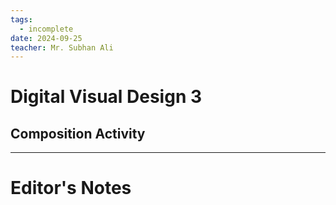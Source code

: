 ```yaml
---
tags:
  - incomplete
date: 2024-09-25
teacher: Mr. Subhan Ali
---
```

# Digital Visual Design 3
## Composition Activity

----------------------------------------------------------------
# Editor's Notes